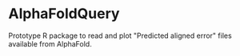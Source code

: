 # AlphaFoldQuery

Prototype R package to read and plot "Predicted aligned error" files available from AlphaFold.